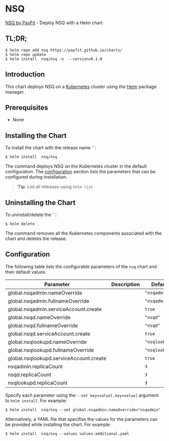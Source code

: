 # NSQ

[NSQ by PayFit](https://github.com/PayFit/charts) - Deploy NSQ with a Helm chart

## TL;DR;

```console
$ helm repo add nsq https://payfit.github.io/charts/
$ helm repo update
$ helm install  nsq/nsq -n  --version=0.1.0
```

## Introduction

This chart deploys NSQ on a [Kubernetes](http://kubernetes.io) cluster using the [Helm](https://helm.sh) package manager.

## Prerequisites

- None

## Installing the Chart

To install the chart with the release name ``:

```console
$ helm install  nsq/nsq
```

The command deploys NSQ on the Kubernetes cluster in the default configuration. The [configuration](#configuration) section lists the parameters that can be configured during installation.

> **Tip**: List all releases using `helm list`

## Uninstalling the Chart

To uninstall/delete the ``:

```console
$ helm delete 
```

The command removes all the Kubernetes components associated with the chart and deletes the release.

## Configuration

The following table lists the configurable parameters of the `nsq` chart and their default values.

|                Parameter                | Description |    Default     |
|-----------------------------------------|-------------|----------------|
| global.nsqadmin.nameOverride            |             | `"nsqadmin"`   |
| global.nsqadmin.fullnameOverride        |             | `"nsqadmin"`   |
| global.nsqadmin.serviceAccount.create   |             | `true`         |
| global.nsqd.nameOverride                |             | `"nsqd"`       |
| global.nsqd.fullnameOverride            |             | `"nsqd"`       |
| global.nsqd.serviceAccount.create       |             | `true`         |
| global.nsqlookupd.nameOverride          |             | `"nsqlookupd"` |
| global.nsqlookupd.fullnameOverride      |             | `"nsqlookupd"` |
| global.nsqlookupd.serviceAccount.create |             | `true`         |
| nsqadmin.replicaCount                   |             | `3`            |
| nsqd.replicaCount                       |             | `3`            |
| nsqlookupd.replicaCount                 |             | `3`            |


Specify each parameter using the `--set key=value[,key=value]` argument to `helm install`. For example:

```console
$ helm install  nsq/nsq --set global.nsqadmin.nameOverride="nsqadmin"
```

Alternatively, a YAML file that specifies the values for the parameters can be provided while
installing the chart. For example:

```console
$ helm install  nsq/nsq --values values-additional.yaml
```

